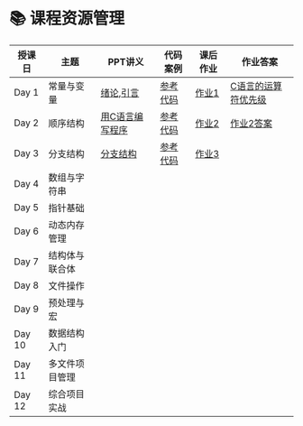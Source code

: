 # 📚 课程资源管理

| 授课日 | 主题                 | PPT讲义 | 代码案例 | 课后作业 | 作业答案 |
|--------|----------------------|---------|----------|----------|----------|
| Day 1  | 常量与变量        |[绪论](day1/chap00绪论.pptx),[引言](day1/chap01引言.pptx)         |[参考代码](day1/code.zip)          |[作业1](day1/hw1.pdf)          |[C语言的运算符优先级](https://blog.csdn.net/yuliying/article/details/72898132)          |
| Day 2  | 顺序结构             |[用C语言编写程序](day2/chap02用C语言编写程序.pptx)          |[参考代码](day2/code.zip)          |[作业2](day2/hw2.pdf)          |[作业2答案](day2/hw2answer.pdf)          |
| Day 3  | 分支结构         |[分支结构](day2/chap03分支结构.pptx)         |[参考代码](day3/code.zip)          |[作业3](day3/hw3.pdf)          |          |
| Day 4  | 数组与字符串         |         |          |          |          |
| Day 5  | 指针基础             |         |          |          |          |
| Day 6  | 动态内存管理         |         |          |          |          |
| Day 7  | 结构体与联合体       |         |          |          |          |
| Day 8  | 文件操作             |         |          |          |          |
| Day 9  | 预处理与宏           |         |          |          |          |
| Day 10 | 数据结构入门         |         |          |          |          |
| Day 11 | 多文件项目管理       |         |          |          |          |
| Day 12 | 综合项目实战         |         |          |          |          |